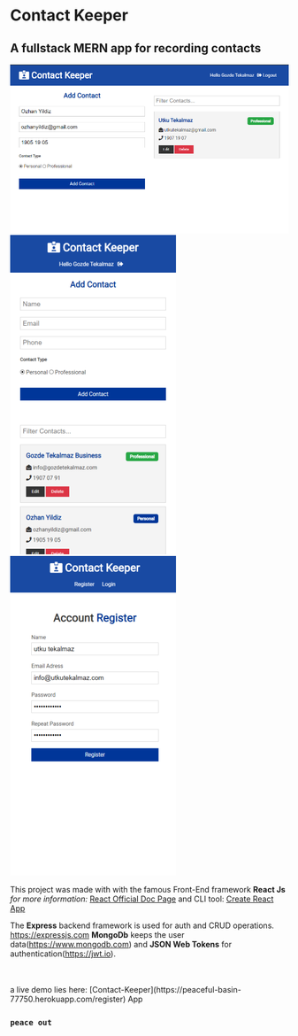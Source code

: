 # Contact Keeper

## A fullstack MERN app for recording contacts

![app screen](/pics/pic1.png)
<img src="/pics/pic2.png" alt="Mobile Screen" width="300">
<img src="/pics/pic3.png" alt="Register Screen" width="300">

This project was made with with the famous Front-End framework **React Js**  
_for more information:_ [React Official Doc Page](https://reactjs.org) and CLI tool: [Create React App](https://github.com/facebook/create-react-app)

The **Express** backend framework is used for auth and CRUD operations. https://expressjs.com
**MongoDb** keeps the user data(https://www.mongodb.com) and **JSON Web Tokens** for authentication(https://jwt.io).

<br/>
<br/>
a live demo lies here: [Contact-Keeper](https://peaceful-basin-77750.herokuapp.com/register) App

### `peace out`
